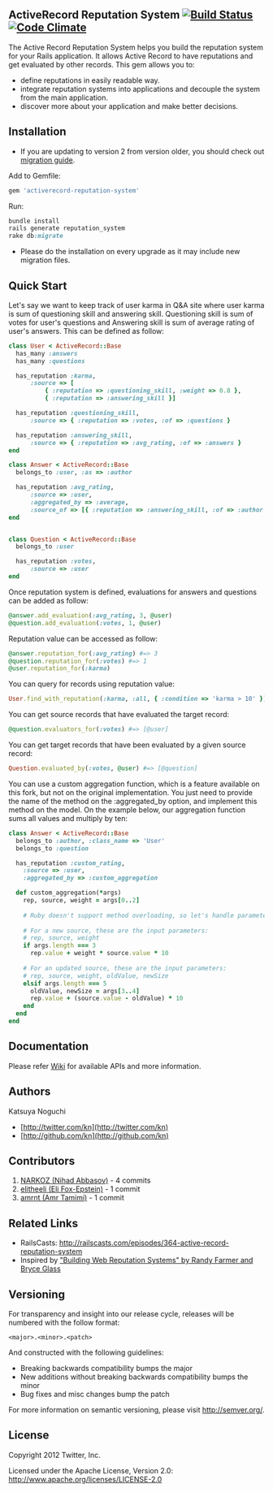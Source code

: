## ActiveRecord Reputation System  [![Build Status](https://secure.travis-ci.org/twitter/activerecord-reputation-system.png)](http://travis-ci.org/twitter/activerecord-reputation-system) [![Code Climate](https://codeclimate.com/badge.png)](https://codeclimate.com/github/twitter/activerecord-reputation-system)

The Active Record Reputation System helps you build the reputation system for your Rails application. It allows Active Record to have reputations and get evaluated by other records. This gem allows you to:
* define reputations in easily readable way.
* integrate reputation systems into applications and decouple the system from the main application.
* discover more about your application and make better decisions.

## Installation

* If you are updating to version 2 from version older, you should check out [migration guide](https://github.com/twitter/activerecord-reputation-system/wiki/Migrate-to-Version-2.0).

Add to Gemfile:

```ruby
gem 'activerecord-reputation-system'
```

Run:

```ruby
bundle install
rails generate reputation_system
rake db:migrate
```

* Please do the installation on every upgrade as it may include new migration files.

## Quick Start 

Let's say we want to keep track of user karma in Q&A site where user karma is sum of questioning skill and answering skill. Questioning skill is sum of votes for user's questions and Answering skill is sum of average rating of user's answers. This can be defined as follow:
```ruby
class User < ActiveRecord::Base
  has_many :answers
  has_many :questions

  has_reputation :karma,
      :source => [
          { :reputation => :questioning_skill, :weight => 0.8 },
          { :reputation => :answering_skill }]

  has_reputation :questioning_skill,
      :source => { :reputation => :votes, :of => :questions }

  has_reputation :answering_skill,
      :source => { :reputation => :avg_rating, :of => :answers }
end

class Answer < ActiveRecord::Base
  belongs_to :user, :as => :author

  has_reputation :avg_rating,
      :source => :user,
      :aggregated_by => :average,
      :source_of => [{ :reputation => :answering_skill, :of => :author }]
end


class Question < ActiveRecord::Base
  belongs_to :user

  has_reputation :votes,
      :source => :user
end
```

Once reputation system is defined, evaluations for answers and questions can be added as follow:
```ruby
@answer.add_evaluation(:avg_rating, 3, @user)
@question.add_evaluation(:votes, 1, @user)
```

Reputation value can be accessed as follow:
```ruby
@answer.reputation_for(:avg_rating) #=> 3
@question.reputation_for(:votes) #=> 1
@user.reputation_for(:karma)
```

You can query for records using reputation value:
```ruby
User.find_with_reputation(:karma, :all, { :condition => 'karma > 10' })
```

You can get source records that have evaluated the target record:
```ruby
@question.evaluators_for(:votes) #=> [@user]
```

You can get target records that have been evaluated by a given source record:
```ruby
Question.evaluated_by(:votes, @user) #=> [@question]
```

You can use a custom aggregation function, which is a feature available on this fork, but not on the original implementation.
You just need to provide the name of the method on the :aggregated_by option, and implement this method on the model.
On the example below, our aggregation function sums all values and multiply by ten:
```ruby
class Answer < ActiveRecord::Base
  belongs_to :author, :class_name => 'User'
  belongs_to :question

  has_reputation :custom_rating,
    :source => :user,
    :aggregated_by => :custom_aggregation

  def custom_aggregation(*args)
    rep, source, weight = args[0..2]
    
    # Ruby doesn't support method overloading, so let's handle parameters on a condition
    
    # For a new source, these are the input parameters:
    # rep, source, weight
    if args.length === 3
      rep.value + weight * source.value * 10
    
    # For an updated source, these are the input parameters:
    # rep, source, weight, oldValue, newSize
    elsif args.length === 5
      oldValue, newSize = args[3..4]
      rep.value + (source.value - oldValue) * 10
    end
  end
end
```

## Documentation

Please refer [Wiki](https://github.com/twitter/activerecord-reputation-system/wiki) for available APIs and more information.

## Authors

Katsuya Noguchi
* [http://twitter.com/kn](http://twitter.com/kn)
* [http://github.com/kn](http://github.com/kn)

## Contributors

1. [NARKOZ (Nihad Abbasov)](https://github.com/NARKOZ) - 4 commits
2. [elitheeli (Eli Fox-Epstein)](https://github.com/elitheeli) - 1 commit
3. [amrnt (Amr Tamimi)](https://github.com/amrnt) - 1 commit

## Related Links

* RailsCasts: http://railscasts.com/episodes/364-active-record-reputation-system
* Inspired by ["Building Web Reputation Systems" by Randy Farmer and Bryce Glass](http://shop.oreilly.com/product/9780596159801.do)

## Versioning

For transparency and insight into our release cycle, releases will be numbered with the follow format:

`<major>.<minor>.<patch>`

And constructed with the following guidelines:

* Breaking backwards compatibility bumps the major
* New additions without breaking backwards compatibility bumps the minor
* Bug fixes and misc changes bump the patch

For more information on semantic versioning, please visit http://semver.org/.

## License

Copyright 2012 Twitter, Inc.

Licensed under the Apache License, Version 2.0: http://www.apache.org/licenses/LICENSE-2.0
